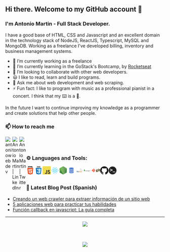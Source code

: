 ## Hi there. Welcome to my GitHub account 👋

### I'm Antonio Martin - Full Stack Developer.

I have a good base of HTML, CSS and Javascript and an excellent domain in the technology stack of NodeJS, ReactJS, Typescript, MySQL and MongoDB. Working as a freelance I've developed billing, inventory and business management systems.

- 🔭 I’m currently working as a freelance
- 🌱 I’m currently learning in the GoStack's Bootcamp, by [Rocketseat](https://rocketseat.com.br/)
- 👯 I’m looking to collaborate with other web developers.
- 😃 I like to read, learn and build programs.
- 💬 Ask me about web development and web scraping.
- ⚡ Fun fact: I like to program with music as a professional pianist in a concert. I think that my ⌨️ is a 🎹.

In the future I want to continue improving my knowledge as a programmer and create solutions that help other people.

### 📫 How to reach me

[<img align="left" alt="antoniowebdev" width="22px" src="https://antonioweb.dev/images/image-og.png" />](https://antonioweb.dev/)

[<img align="left" alt="Antonio Martin | LinkedIn" width="22px" src="https://cdn.jsdelivr.net/npm/simple-icons@v3/icons/linkedin.svg" />](https://www.linkedin.com/in/antoniowebdev/)

[<img align="left" alt="Antonio Martin | Twitter" width="22px" src="https://cdn.jsdelivr.net/npm/simple-icons@v3/icons/twitter.svg" />](https://twitter.com/antoniowebdev)

<br />
<br />

### ⚙️ Languages and Tools:

<img align="left" alt="HTML5" width="26px" src="https://raw.githubusercontent.com/github/explore/80688e429a7d4ef2fca1e82350fe8e3517d3494d/topics/html/html.png" />

<img align="left" alt="CSS3" width="26px" src="https://raw.githubusercontent.com/github/explore/80688e429a7d4ef2fca1e82350fe8e3517d3494d/topics/css/css.png" />

<img align="left" alt="JavaScript" width="26px" src="https://raw.githubusercontent.com/github/explore/80688e429a7d4ef2fca1e82350fe8e3517d3494d/topics/javascript/javascript.png" />

<img align="left" alt="React" width="26px" src="https://raw.githubusercontent.com/github/explore/80688e429a7d4ef2fca1e82350fe8e3517d3494d/topics/react/react.png" />

<img align="left" alt="Node.js" width="26px" src="https://raw.githubusercontent.com/github/explore/80688e429a7d4ef2fca1e82350fe8e3517d3494d/topics/nodejs/nodejs.png" />

<img align="left" alt="SQL" width="26px" src="https://raw.githubusercontent.com/github/explore/80688e429a7d4ef2fca1e82350fe8e3517d3494d/topics/sql/sql.png" />

<img align="left" alt="MySQL" width="26px" src="https://raw.githubusercontent.com/github/explore/80688e429a7d4ef2fca1e82350fe8e3517d3494d/topics/mysql/mysql.png" />

<img align="left" alt="MongoDB" width="26px" src="https://raw.githubusercontent.com/github/explore/80688e429a7d4ef2fca1e82350fe8e3517d3494d/topics/mongodb/mongodb.png" />

<img align="left" alt="Git" width="26px" src="https://raw.githubusercontent.com/github/explore/80688e429a7d4ef2fca1e82350fe8e3517d3494d/topics/git/git.png" />

<img align="left" alt="GitHub" width="26px" src="https://raw.githubusercontent.com/github/explore/78df643247d429f6cc873026c0622819ad797942/topics/github/github.png" />

<img align="left" alt="Terminal" width="26px" src="https://raw.githubusercontent.com/github/explore/80688e429a7d4ef2fca1e82350fe8e3517d3494d/topics/terminal/terminal.png" />

<br /><br />

### 📘 Latest Blog Post (Spanish)
- [Creando un web crawler para extraer información de un sitio web](https://antonioweb.dev/articulo/creando-un-web-crawler-para-extraer-informacion-de-un-sitio-web)
- [5 aplicaciones web para practicar tus habilidades](https://antonioweb.dev/articulo/aplicaciones-web-para-practicar-tus-habilidades)
- [Función callback en javascript: La guía completa](https://antonioweb.dev/articulo/funcion-callback-javascript-guia-completa)


---

<p style="text-align: center;">
<img src="https://github-readme-stats.vercel.app/api?username=antoniowd&show_icons=true&count_private=true">
</p>

<br />

<p style="text-align: center;">
<img src="https://github-readme-stats.vercel.app/api/top-langs/?username=antoniowd&hide=vue">
</p>
